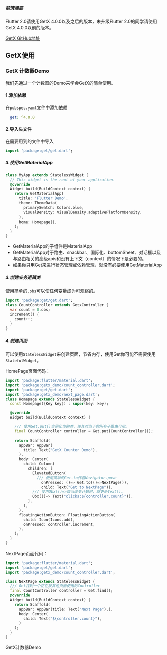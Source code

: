 ##### 前情摘要

Flutter 2.0请使用GetX 4.0.0以及之后的版本，未升级Flutter 2.0的同学请使用GetX 4.0.0以前的版本。

[GetX GitHub地址](https://github.com/jonataslaw/getx)

## GetX使用

### GetX 计数器Demo

我们先通过一个计数器的Demo来学会GetX的简单使用。

#### 1.添加依赖

在`pubspec.yaml`文件中添加依赖

```yaml
  get: ^4.0.0
```

#### 2.导入头文件

在需要用到的文件中导入

```dart
import 'package:get/get.dart';
```

##### 3.使用GetMaterialApp

```dart
class MyApp extends StatelessWidget {
  // This widget is the root of your application.
  @override
  Widget build(BuildContext context) {
    return GetMaterialApp(
      title: 'Flutter Demo',
      theme: ThemeData(
        primarySwatch: Colors.blue,
        visualDensity: VisualDensity.adaptivePlatformDensity,
      ),
      home: Homepage(),
    );
  }
}
```

* GetMaterialApp的子组件是MaterialApp
* GetMaterialApp对于路由、snackbar、国际化、bottomSheet、对话框以及与路由相关的高级apis和没有上下文（context）的情况下是必要的。
* 如果你只用Get来进行状态管理或依赖管理，就没有必要使用GetMaterialApp

##### 3.创建业务逻辑类

使用简单的`.obs`可以使任何变量成为可观察的。

```dart
import 'package:get/get.dart';
class CountController extends GetxController {
  var count = 0.obs;
  increment() {
    count++;
  }
}
```

##### 4.创建页面

可以使用`StatelessWidget`来创建页面，节省内存，使用Get你可能不需要使用`StatefulWidget`。

HomePage页面代码：

```dart
import 'package:flutter/material.dart';
import 'package:getx_demo/count_controller.dart';
import 'package:get/get.dart';
import 'package:getx_demo/next_page.dart';
class Homepage extends StatelessWidget {
  const Homepage({Key key}) : super(key: key);

  @override
  Widget build(BuildContext context) {

    /// 使用Get.put()实例化你的类，使其对当下的所有子路由可用。
    final CountController controller = Get.put(CountController());

    return Scaffold(
      appBar: AppBar(
        title: Text("GetX Counter Demo"),
      ),
      body: Center(
        child: Column(
          children: [
            ElevatedButton(
              /// 使用简单的Get.to代替Navigator.push
                onPressed: ()=> Get.to(()=>NextPage()),
                child: Text("Get to NextPage")),
            /// 使用Obx(()=>每当改变计数时，就更新Text()。
            Obx(()=> Text("clicks:${controller.count}")),
          ],
        ),
      ),
      floatingActionButton: FloatingActionButton(
        child: Icon(Icons.add),
        onPressed: controller.increment,
      ),
    );
  }
}
```

NextPage页面代码：

```dart
import 'package:flutter/material.dart';
import 'package:get/get.dart';
import 'package:getx_demo/count_controller.dart';

class NextPage extends StatelessWidget {
  /// Get找到一个正在被其他页面使用的Controller
  final CountController controller = Get.find();
  @override
  Widget build(BuildContext context) {
    return Scaffold(
      appBar: AppBar(title: Text("Next Page"),),
      body: Center(
        child: Text("${controller.count}"),
      )
    );
  }
}
```

GetX计数器Demo